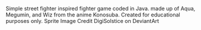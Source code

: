 Simple street fighter inspired fighter game coded in Java. made up of Aqua, Megumin, and Wiz from the anime Konosuba. Created for educational purposes only.
Sprite Image Credit DigiSolstice on DeviantArt
